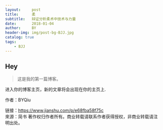 ```yaml
---
layout:     post
title:      柔
subtitle:   辩证分析柔术中技术与力量
date:       2018-01-04
author:     BY
header-img: img/post-bg-BJJ.jpg
catalog: true
tags:
    - BJJ
---
```


## Hey
>这是我的第一篇博客。

进入你的博客主页，新的文章将会出现在你的主页上.

作者：BYQiu

链接：https://www.jianshu.com/p/e68fba58f75c <br>
來源：简书
著作权归作者所有。商业转载请联系作者获得授权，非商业转载请注明出处。
